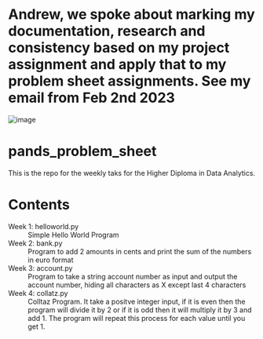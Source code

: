 # Andrew, we spoke about marking my documentation, research and consistency based on my project assignment and apply that to my problem sheet assignments. See my email from Feb 2nd 2023

![image](https://user-images.githubusercontent.com/16778503/219499061-23b8d445-1023-4579-a5e6-9bcf020dda79.png)

# pands_problem_sheet
This is the repo for the weekly taks for the Higher Diploma in Data Analytics.

# Contents
<dl>
  <dt>Week 1: helloworld.py  </dt>
  <dd>Simple Hello World Program</dd>

  <dt>Week 2: bank.py </dt>
  <dd>Program to add 2 amounts in cents and print the sum of the numbers in euro format</dd>
  
  <dt>Week 3: account.py </dt>
  <dd>Program to take a string account number as input and output the account number, hiding all characters as X except last 4 characters</dd>
  
  
  <dt>Week 4: collatz.py </dt>
  <dd>Colltaz Program. It take a positve integer input, if it is even then the program will divide it by 2 or if it is odd then it will multiply it by 3 and add 1. The program will repeat this process for each value until you get 1. </dd>
  
 
  
  
  
</dl>
